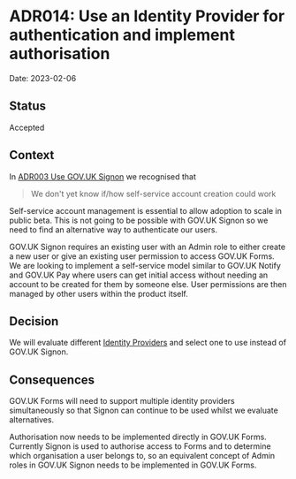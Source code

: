 # ADR014: Use an Identity Provider for authentication and implement authorisation

Date: 2023-02-06

## Status

Accepted

## Context

In [ADR003 Use GOV.UK Signon](ADR003-use-govuk-signon.md) we recognised that

> We don't yet know if/how self-service account creation could work

Self-service account management is essential to allow adoption to scale in public beta. This is not going to be possible with GOV.UK Signon so we need to find an alternative way to authenticate our users.

GOV.UK Signon requires an existing user with an Admin role to either create a new user or give an existing user permission to access GOV.UK Forms. We are looking to implement a self-service model similar to GOV.UK Notify and GOV.UK Pay where users can get initial access without needing an account to be created for them by someone else. User permissions are then managed by other users within the product itself.

## Decision

We will evaluate different [Identity Providers](https://en.wikipedia.org/wiki/Identity_provider) and select one to use instead of GOV.UK Signon.

## Consequences

GOV.UK Forms will need to support multiple identity providers simultaneously so that Signon can continue to be used whilst we evaluate alternatives.

Authorisation now needs to be implemented directly in GOV.UK Forms. Currently Signon is used to authorise access to Forms and to determine which organisation a user belongs to, so an equivalent concept of Admin roles in GOV.UK Signon needs to be implemented in GOV.UK Forms.
